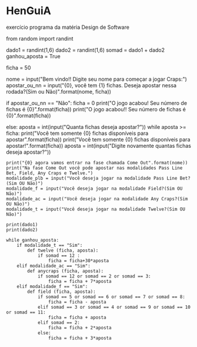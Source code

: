 # HenGuiA
exercício programa da matéria Design de Software 

from random import randint

dado1 = randint(1,6)
dado2 = randint(1,6)
somad = dado1 + dado2
ganhou_aposta = True

ficha = 50

nome = input("Bem vindo!! Digite seu nome para começar a jogar Craps:")
apostar_ou_nn = input("{0}, você tem {1} fichas. Deseja apostar nessa rodada?(Sim ou Não)".format(nome, ficha))

if apostar_ou_nn == "Não":
    ficha = 0
    print("O jogo acabou! Seu número de fichas é {0}".format(ficha))
    print("O jogo acabou!! Seu número de fichas é {0}".format(ficha))

else:
    aposta = int(input("Quanta fichas deseja apostar?"))
    while aposta >= ficha:
        print("Você tem somente {0} fichas disponíveis para apostar".format(ficha))
        print("Você tem somente {0} fichas disponíveis para apostar!".format(ficha))
        aposta = int(input("Digite novamente quantas fichas deseja apostar?"))

    
    print("{0} agora vamos entrar na fase chamada Come Out".format(nome))
    print("Na fase Come Out você pode apostar nas modalidades Pass Line Bet, Field, Any Craps e Twelve.")
    modalidade_plb = input("Você deseja jogar na modalidade Pass Line Bet?(Sim OU Não)")
    modalidade_f = input("Você deseja jogar na modalidade Field?(Sim OU Não)")
    modalidade_ac = input("Você deseja jogar na modalidade Any Craps?(Sim OU Não)")
    modalidade_t = input("Você deseja jogar na modalidade Twelve?(Sim OU Não)")

    print(dado1)
    print(dado2)

    while ganhou_aposta:
        if modalidade_t == "Sim":
            def twelve (ficha, aposta):
                if somad == 12 : 
                    ficha = ficha+30*aposta
        elif modalidade_ac == "Sim":
            def anycraps (ficha, aposta):
                if somad == 12 or somad == 2 or somad == 3:
                    ficha = ficha + 7*aposta 
        elif modalidade_f == "Sim":
            def field (ficha, aposta):
                if somad == 5 or somad == 6 or somad == 7 or somad == 8:
                    ficha = ficha - aposta
                elif somad == 3 or somad == 4 or somad == 9 or somad == 10 or somad == 11:
                    ficha = ficha + aposta
                elif somad == 2:
                    ficha = ficha + 2*aposta
                else:
                    ficha = ficha + 3*aposta